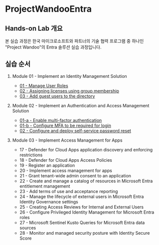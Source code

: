# ProjectWandooEntra
## Hands-on Lab 개요
본 실습 과정은 한국 마이크로소프트와 파트너의 기술 협력 프로그램 중 하나인 "Project Wandoo"의 Entra 솔루션 실습 과정입니다. 

## 실습 순서 
1. Module 01 - Implement an Identity Management Solution
   * [01 - Manage User Roles](https://github.com/Kittiyayaong/ProjectWandooEntra/blob/main/Module01%20-%20Lab%2001.%20Manage%20user%20roles.md)
   * [02 - Assigning licenses using group membership](https://github.com/Kittiyayaong/ProjectWandooEntra/blob/main/Module01%20-%20Lab%2002.%20Assigning%20licenses%20using%20group%20membership.md)
   * [03 - Add guest users to the directory](https://github.com/Kittiyayaong/ProjectWandooEntra/blob/main/Module01%20-%20Lab%2003.%20Add%20guest%20users%20to%20the%20directory.md)
  
2. Module 02 - Implement an Authentication and Access Management Solution
   * [01-a - Enable multi-factor authentication](https://github.com/Kittiyayaong/ProjectWandooEntra/blob/main/Module02%20-%20Lab%2001-a.%20Enable%20multi-factor%20authentication.md)
   * [01-b - Configure MFA to be required for login](https://github.com/Kittiyayaong/ProjectWandooEntra/blob/main/Module02%20-%20Lab%2001-b.Configure%20MFA%20to%20be%20required%20for%20login.md)
   * [02 - Configure and deploy self-service password reset](https://github.com/Kittiyayaong/ProjectWandooEntra/blob/main/Module02%20-%20Lab%2002.%20Configure%20and%20deploy%20self-service%20password%20reset.md)
     
3. Module 03 - Implement Access Management for Apps
   * 17 - Defender for Cloud Apps application discovery and enforcing restrictions
   * 18 - Defender for Cloud Apps Access Policies
   * 19 - Register an application
   * 20 - Implement access management for apps
   * 21 - Grant tenant-wide admin consent to an application
   * 22 - Create and manage a catalog of resources in Microsoft Entra entitlement management
   * 23 - Add terms of use and acceptance reporting
   * 24 - Manage the lifecycle of external users in Microsoft Entra Identity Governance settings
   * 25 - Creating Access Reviews for Internal and External Users
   * 26 - Configure Privileged Identity Management for Microsoft Entra roles
   * 27 - Microsoft Sentinel Kusto Queries for Microsoft Entra data sources
   * 28 - Monitor and managed security posture with Identity Secure Score
